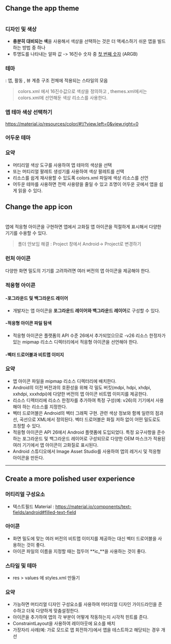 ## Change the app theme
#
### 디자인 및 색상
- **충분히 대비되는 색**을 사용해서 색상을 선택하는 것은 더 액세스하기 쉬운 앱을 빌드하는 방법 중 하나
- 투명도를 나타내는 알파 값
    -> 16진수 숫자 중 <u>첫 번째 숫자</u> (ARGB)
### 테마
: 앱, 활동 , 뷰 계층 구조 전체에 적용되는 스타일의 모음
>colors.xml 에서 16진수값으로 색상을 정의하고 , themes.xml에서는 colors.xml에 선언해둔 색상 리소스를 사용한다.
### 앱 테마 색상 선택하기
https://material.io/resources/color/#!/?view.left=0&view.right=0 
### 어두운 테마
### 요약
+ 머티리얼 색상 도구를 사용하여 앱 테마의 색상을 선택
+ 또는 머티리얼 팔레트 생성기를 사용하여 색상 팔레트를 선택
+ 리소스를 쉽게 재사용할 수 있도록 colors.xml 파일에 색상 리소스를 선언
+ 어두운 테마를 사용하면 전력 사용량을 줄일 수 있고 조명이 어두운 곳에서 앱을 쉽게 읽을 수 있다.
## Change the app icon
#
앱에 적응형 아이콘을 구현하면 앱에서 고화질 앱 아이콘을 적절하게 표시해서 다양한 기기를 수용할 수 있다.
>폴더 안보임 해결 : Project 창에서 Android-> Project로 변경하기

### 런처 아이콘
다양한 화면 밀도의 기기를 고려하려면 여러 버전의 앱 아이콘을 제공해야 한다.

### 적응형 아이콘
#### -포그라운드 및 백그라운드 레이어
- 개발자는 앱 아이콘을 **포그라운드 레이어와 백그라운드 레이어**로 구성할 수 있다.
#### -적응형 아이콘 파일 탐색
- 적응형 아이콘은 플랫폼의 API 수준 26에서 추가되었으므로 -v26 리소스 한정자가 있는 mipmap 리소스 디렉터리에서 적응형 아이콘을 선언해야 한다.
#### -벡터 드로어블과 비트맵 이미지
### 요약
+ 앱 아이콘 파일을 mipmap 리소스 디렉터리에 배치한다.
+ Android의 이전 버전과의 호환성을 위해 각 밀도 버킷(mdpi, hdpi, xhdpi, xxhdpi, xxxhdpi)에 다양한 버전의 앱 아이콘 비트맵 이미지를 제공한다.
+ 리소스 디렉터리에 리소스 한정자를 추가하여 특정 구성(예: v26)의 기기에서 사용해야 하는 리소스를 지정한다.
+ 벡터 드로어블은 Android의 벡터 그래픽 구현. 관련 색상 정보와 함께 일련의 점과 선, 곡선으로 XML에서 정의된다. 벡터 드로어블은 화질 저하 없이 어떤 밀도로도 조정할 수 있다.
+ 적응형 아이콘은 API 26에서 Android 플랫폼에 도입되었다. 특정 요구사항을 준수하는 포그라운드 및 백그라운드 레이어로 구성되므로 다양한 OEM 마스크가 적용된 여러 기기에서 앱 아이콘이 고화질로 표시된다.
+ Android 스튜디오에서 Image Asset Studio를 사용하여 앱의 레거시 및 적응형 아이콘을 만든다.
---
## Create a more polished user experience
### 머티리얼 구성요소
- 텍스트필드 Material : https://material.io/components/text-fields/android#filled-text-field
### 아이콘
- 화면 밀도에 맞는 여러 버전의 비트맵 이미지를 제공하는 대신 벡터 드로어블을 사용하는 것이 좋다.
- 아이콘 파일의 이름을 지정할 때는 접두어 **ic_**을 사용하는 것이 좋다.
### 스타일 및 테마
- res > values 에 styles.xml 만들기
### 요약
+ 가능하면 머티리얼 디자인 구성요소를 사용하여 머티리얼 디자인 가이드라인을 준수하고 더욱 다양하게 맞춤설정한다.
+ 아이콘을 추가하여 앱의 각 부분이 어떻게 작동하는지 시각적 힌트를 준다.
+ ConstraintLayout을 사용하여 레이아웃에 요소를 배치
+ 가장자리 사례(예: 가로 모드로 앱 회전하기)에서 앱을 테스트하고 해당되는 경우 개선
 
